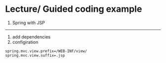 # Lecture/ Guided coding example

1. Spring with JSP


---

1. add dependencies
2. configiration

```
spring.mvc.view.prefix=/WEB-INF/view/
spring.mvc.view.suffix=.jsp
```